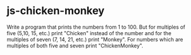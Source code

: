 # js-chicken-monkey

Write a program that prints the numbers from 1 to 100. But for multiples of five (5,10, 15, etc.) print "Chicken" instead of the number and for the multiples of seven (7, 14, 21, etc.) print "Monkey". For numbers which are multiples of both five and seven print "ChickenMonkey".